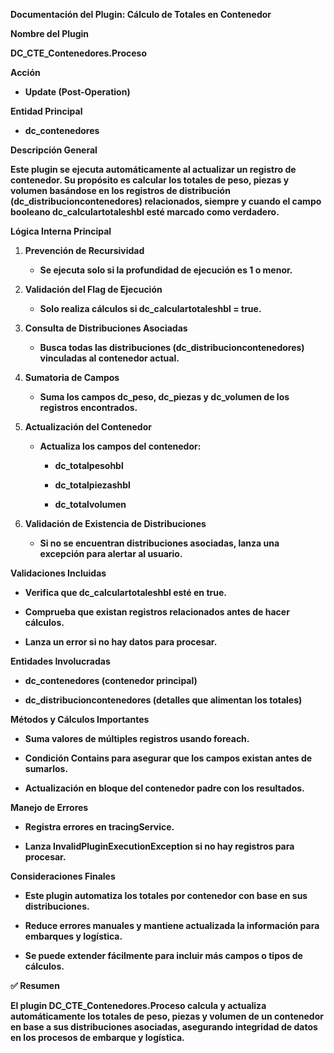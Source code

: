 **Documentación del Plugin: Cálculo de Totales en Contenedor**

**Nombre del Plugin**

**DC_CTE_Contenedores.Proceso**

**Acción**

- **Update (Post-Operation)**

**Entidad Principal**

- **dc_contenedores**

**Descripción General**

**Este plugin se ejecuta automáticamente al actualizar un registro de
contenedor. Su propósito es calcular los totales de peso, piezas y
volumen basándose en los registros de distribución
(dc_distribucioncontenedores) relacionados, siempre y cuando el campo
booleano dc_calculartotaleshbl esté marcado como verdadero.**

**Lógica Interna Principal**

1.  **Prevención de Recursividad**

    - **Se ejecuta solo si la profundidad de ejecución es 1 o menor.**

2.  **Validación del Flag de Ejecución**

    - **Solo realiza cálculos si dc_calculartotaleshbl = true.**

3.  **Consulta de Distribuciones Asociadas**

    - **Busca todas las distribuciones (dc_distribucioncontenedores)
      vinculadas al contenedor actual.**

4.  **Sumatoria de Campos**

    - **Suma los campos dc_peso, dc_piezas y dc_volumen de los registros
      encontrados.**

5.  **Actualización del Contenedor**

    - **Actualiza los campos del contenedor:**

      - **dc_totalpesohbl**

      - **dc_totalpiezashbl**

      - **dc_totalvolumen**

6.  **Validación de Existencia de Distribuciones**

    - **Si no se encuentran distribuciones asociadas, lanza una
      excepción para alertar al usuario.**

**Validaciones Incluidas**

- **Verifica que dc_calculartotaleshbl esté en true.**

- **Comprueba que existan registros relacionados antes de hacer
  cálculos.**

- **Lanza un error si no hay datos para procesar.**

**Entidades Involucradas**

- **dc_contenedores (contenedor principal)**

- **dc_distribucioncontenedores (detalles que alimentan los totales)**

**Métodos y Cálculos Importantes**

- **Suma valores de múltiples registros usando foreach.**

- **Condición Contains para asegurar que los campos existan antes de
  sumarlos.**

- **Actualización en bloque del contenedor padre con los resultados.**

**Manejo de Errores**

- **Registra errores en tracingService.**

- **Lanza InvalidPluginExecutionException si no hay registros para
  procesar.**

**Consideraciones Finales**

- **Este plugin automatiza los totales por contenedor con base en sus
  distribuciones.**

- **Reduce errores manuales y mantiene actualizada la información para
  embarques y logística.**

- **Se puede extender fácilmente para incluir más campos o tipos de
  cálculos.**

**✅ Resumen**

**El plugin DC_CTE_Contenedores.Proceso calcula y actualiza
automáticamente los totales de peso, piezas y volumen de un contenedor
en base a sus distribuciones asociadas, asegurando integridad de datos
en los procesos de embarque y logística.**
